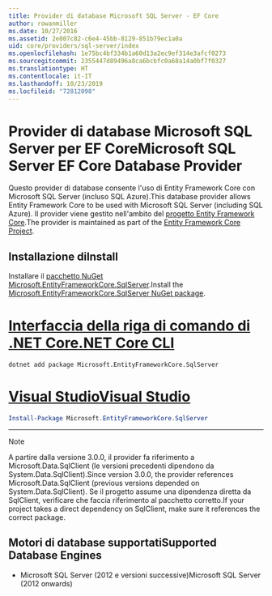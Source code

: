 ```yaml
---
title: Provider di database Microsoft SQL Server - EF Core
author: rowanmiller
ms.date: 10/27/2016
ms.assetid: 2e007c82-c6e4-45bb-8129-851b79ec1a0a
uid: core/providers/sql-server/index
ms.openlocfilehash: 1e75bc4bf334b1a60d13a2ec9ef314e3afcf0273
ms.sourcegitcommit: 2355447d89496a8ca6bcbfc0a68a14a0bf7f0327
ms.translationtype: HT
ms.contentlocale: it-IT
ms.lasthandoff: 10/23/2019
ms.locfileid: "72812098"
---
```

# <a name="microsoft-sql-server-ef-core-database-provider"></a><span data-ttu-id="54c52-102">Provider di database Microsoft SQL Server per EF Core</span><span class="sxs-lookup"><span data-stu-id="54c52-102">Microsoft SQL Server EF Core Database Provider</span></span>

<span data-ttu-id="54c52-103">Questo provider di database consente l'uso di Entity Framework Core con Microsoft SQL Server (incluso SQL Azure).</span><span class="sxs-lookup"><span data-stu-id="54c52-103">This database provider allows Entity Framework Core to be used with Microsoft SQL Server (including SQL Azure).</span></span> <span data-ttu-id="54c52-104">Il provider viene gestito nell'ambito del [progetto Entity Framework Core](https://github.com/aspnet/EntityFrameworkCore).</span><span class="sxs-lookup"><span data-stu-id="54c52-104">The provider is maintained as part of the [Entity Framework Core Project](https://github.com/aspnet/EntityFrameworkCore).</span></span>

## <a name="install"></a><span data-ttu-id="54c52-105">Installazione di</span><span class="sxs-lookup"><span data-stu-id="54c52-105">Install</span></span>

<span data-ttu-id="54c52-106">Installare il [pacchetto NuGet Microsoft.EntityFrameworkCore.SqlServer](https://www.nuget.org/packages/Microsoft.EntityFrameworkCore.SqlServer/).</span><span class="sxs-lookup"><span data-stu-id="54c52-106">Install the [Microsoft.EntityFrameworkCore.SqlServer NuGet package](https://www.nuget.org/packages/Microsoft.EntityFrameworkCore.SqlServer/).</span></span>

# <a name="net-core-clitabdotnet-core-cli"></a>[<span data-ttu-id="54c52-107">Interfaccia della riga di comando di .NET Core</span><span class="sxs-lookup"><span data-stu-id="54c52-107">.NET Core CLI</span></span>](#tab/dotnet-core-cli)

``` console
dotnet add package Microsoft.EntityFrameworkCore.SqlServer
```

# <a name="visual-studiotabvs"></a>[<span data-ttu-id="54c52-108">Visual Studio</span><span class="sxs-lookup"><span data-stu-id="54c52-108">Visual Studio</span></span>](#tab/vs)

``` powershell
Install-Package Microsoft.EntityFrameworkCore.SqlServer
```

***

> [!NOTE]
> <span data-ttu-id="54c52-109">A partire dalla versione 3.0.0, il provider fa riferimento a Microsoft.Data.SqlClient (le versioni precedenti dipendono da System.Data.SqlClient).</span><span class="sxs-lookup"><span data-stu-id="54c52-109">Since version 3.0.0, the provider references Microsoft.Data.SqlClient (previous versions depended on System.Data.SqlClient).</span></span> <span data-ttu-id="54c52-110">Se il progetto assume una dipendenza diretta da SqlClient, verificare che faccia riferimento al pacchetto corretto.</span><span class="sxs-lookup"><span data-stu-id="54c52-110">If your project takes a direct dependency on SqlClient, make sure it references the correct package.</span></span>

## <a name="supported-database-engines"></a><span data-ttu-id="54c52-111">Motori di database supportati</span><span class="sxs-lookup"><span data-stu-id="54c52-111">Supported Database Engines</span></span>

* <span data-ttu-id="54c52-112">Microsoft SQL Server (2012 e versioni successive)</span><span class="sxs-lookup"><span data-stu-id="54c52-112">Microsoft SQL Server (2012 onwards)</span></span>
